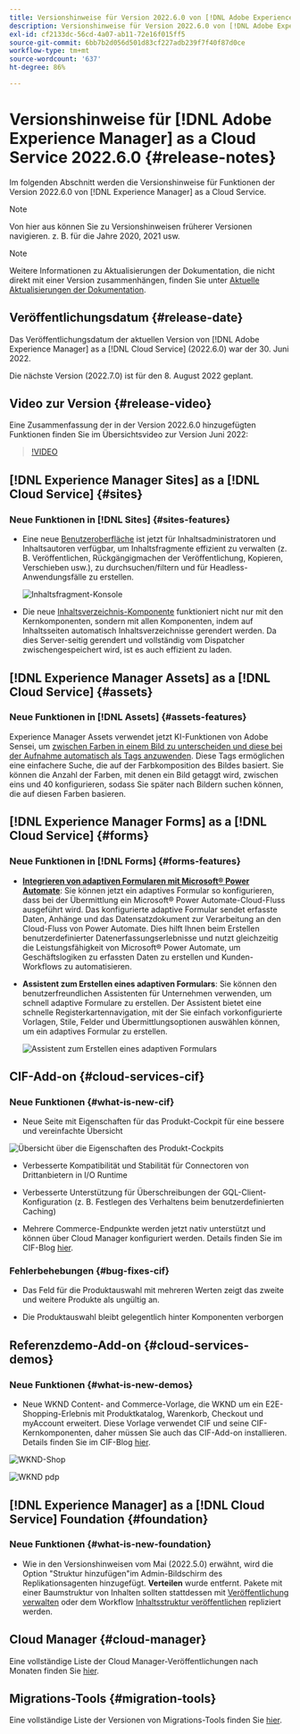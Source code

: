 ```yaml
---
title: Versionshinweise für Version 2022.6.0 von [!DNL Adobe Experience Manager] as a Cloud Service.
description: Versionshinweise für Version 2022.6.0 von [!DNL Adobe Experience Manager] as a Cloud Service.
exl-id: cf2133dc-56cd-4a07-ab11-72e16f015ff5
source-git-commit: 6bb7b2d056d501d83cf227adb239f7f40f87d0ce
workflow-type: tm+mt
source-wordcount: '637'
ht-degree: 86%

---
```


# Versionshinweise für [!DNL Adobe Experience Manager] as a Cloud Service 2022.6.0 {#release-notes}

Im folgenden Abschnitt werden die Versionshinweise für Funktionen der Version 2022.6.0 von [!DNL Experience Manager] as a Cloud Service.

>[!NOTE]
>
>Von hier aus können Sie zu Versionshinweisen früherer Versionen navigieren. z. B. für die Jahre 2020, 2021 usw.

>[!NOTE]
>
>Weitere Informationen zu Aktualisierungen der Dokumentation, die nicht direkt mit einer Version zusammenhängen, finden Sie unter [Aktuelle Aktualisierungen der Dokumentation](https://experienceleague.adobe.com/docs/experience-manager-release-information/aem-release-updates/doc-updates/documentation-updates.html?lang=de).

## Veröffentlichungsdatum {#release-date}

Das Veröffentlichungsdatum der aktuellen Version von [!DNL Adobe Experience Manager] as a [!DNL Cloud Service] (2022.6.0) war der 30. Juni 2022.

Die nächste Version (2022.7.0) ist für den 8. August 2022 geplant.

## Video zur Version {#release-video}

Eine Zusammenfassung der in der Version 2022.6.0 hinzugefügten Funktionen finden Sie im Übersichtsvideo zur Version Juni 2022:

>[!VIDEO](https://video.tv.adobe.com/v/344308/?quality=12)

## [!DNL Experience Manager Sites] as a [!DNL Cloud Service] {#sites}

### Neue Funktionen in [!DNL Sites] {#sites-features}

* Eine neue [Benutzeroberfläche](/help/sites-cloud/administering/content-fragments/managing.md#content-fragments-console) ist jetzt für Inhaltsadministratoren und Inhaltsautoren verfügbar, um Inhaltsfragmente effizient zu verwalten (z. B. Veröffentlichen, Rückgängigmachen der Veröffentlichung, Kopieren, Verschieben usw.), zu durchsuchen/filtern und für Headless-Anwendungsfälle zu erstellen.

  ![Inhaltsfragment-Konsole](/help/release-notes/assets/cf-ui.png)

* Die neue [Inhaltsverzeichnis-Komponente](https://experienceleague.adobe.com/docs/experience-manager-core-components/using/components/tableofcontents.html?lang=de) funktioniert nicht nur mit den Kernkomponenten, sondern mit allen Komponenten, indem auf Inhaltsseiten automatisch Inhaltsverzeichnisse gerendert werden. Da dies Server-seitig gerendert und vollständig vom Dispatcher zwischengespeichert wird, ist es auch effizient zu laden.

## [!DNL Experience Manager Assets] as a [!DNL Cloud Service] {#assets}

### Neue Funktionen in [!DNL Assets] {#assets-features}

Experience Manager Assets verwendet jetzt KI-Funktionen von Adobe Sensei, um [zwischen Farben in einem Bild zu unterscheiden und diese bei der Aufnahme automatisch als Tags anzuwenden](/help/assets/color-tag-images.md). Diese Tags ermöglichen eine einfachere Suche, die auf der Farbkomposition des Bildes basiert. Sie können die Anzahl der Farben, mit denen ein Bild getaggt wird, zwischen eins und 40 konfigurieren, sodass Sie später nach Bildern suchen können, die auf diesen Farben basieren.

## [!DNL Experience Manager Forms] as a [!DNL Cloud Service] {#forms}

### Neue Funktionen in [!DNL Forms] {#forms-features}

* **[Integrieren von adaptiven Formularen mit Microsoft® Power Automate](/help/forms/forms-microsoft-power-automate-integration.md)**: Sie können jetzt ein adaptives Formular so konfigurieren, dass bei der Übermittlung ein Microsoft® Power Automate-Cloud-Fluss ausgeführt wird. Das konfigurierte adaptive Formular sendet erfasste Daten, Anhänge und das Datensatzdokument zur Verarbeitung an den Cloud-Fluss von Power Automate. Dies hilft Ihnen beim Erstellen benutzerdefinierter Datenerfassungserlebnisse und nutzt gleichzeitig die Leistungsfähigkeit von Microsoft® Power Automate, um Geschäftslogiken zu erfassten Daten zu erstellen und Kunden-Workflows zu automatisieren.

* **Assistent zum Erstellen eines adaptiven Formulars**: Sie können den benutzerfreundlichen Assistenten für Unternehmen verwenden, um schnell adaptive Formulare zu erstellen. Der Assistent bietet eine schnelle Registerkartennavigation, mit der Sie einfach vorkonfigurierte Vorlagen, Stile, Felder und Übermittlungsoptionen auswählen können, um ein adaptives Formular zu erstellen.

  ![Assistent zum Erstellen eines adaptiven Formulars](/help/release-notes/assets/wizard.png)

## CIF-Add-on {#cloud-services-cif}

### Neue Funktionen {#what-is-new-cif}

* Neue Seite mit Eigenschaften für das Produkt-Cockpit für eine bessere und vereinfachte Übersicht

![Übersicht über die Eigenschaften des Produkt-Cockpits](/help/assets/CIF/product_cockpit_properties_overview.png)

* Verbesserte Kompatibilität und Stabilität für Connectoren von Drittanbietern in I/O Runtime

* Verbesserte Unterstützung für Überschreibungen der GQL-Client-Konfiguration (z. B. Festlegen des Verhaltens beim benutzerdefinierten Caching)

* Mehrere Commerce-Endpunkte werden jetzt nativ unterstützt und können über Cloud Manager konfiguriert werden. Details finden Sie im CIF-Blog [hier](https://medium.com/adobetech/use-aem-as-a-cloud-service-with-multiple-adobe-commerce-systems-9295612a9554).


### Fehlerbehebungen {#bug-fixes-cif}

* Das Feld für die Produktauswahl mit mehreren Werten zeigt das zweite und weitere Produkte als ungültig an.

* Die Produktauswahl bleibt gelegentlich hinter Komponenten verborgen

## Referenzdemo-Add-on {#cloud-services-demos}

### Neue Funktionen {#what-is-new-demos}

* Neue WKND Content- and Commerce-Vorlage, die WKND um ein E2E-Shopping-Erlebnis mit Produktkatalog, Warenkorb, Checkout und myAccount erweitert. Diese Vorlage verwendet CIF und seine CIF-Kernkomponenten, daher müssen Sie auch das CIF-Add-on installieren. Details finden Sie im CIF-Blog [hier](https://medium.com/adobetech/learn-how-to-create-a-shoppable-experience-with-the-new-wknd-reference-site-and-cif-b3b2c161f67e).

![WKND-Shop](/help/assets/CIF/wknd_shop.png)

![WKND pdp](/help/assets/CIF/wknd_pdp.png)

## [!DNL Experience Manager] as a [!DNL Cloud Service] Foundation {#foundation}

### Neue Funktionen {#what-is-new-foundation}

* Wie in den Versionshinweisen vom Mai (2022.5.0) erwähnt, wird die Option &quot;Struktur hinzufügen&quot;im Admin-Bildschirm des Replikationsagenten hinzugefügt. **Verteilen** wurde entfernt. Pakete mit einer Baumstruktur von Inhalten sollten stattdessen mit [Veröffentlichung verwalten](/help/operations/replication.md#manage-publication) oder dem Workflow [Inhaltsstruktur veröffentlichen](/help/operations/replication.md#manage-publication#publish-content-tree-workflow) repliziert werden.

## Cloud Manager {#cloud-manager}

Eine vollständige Liste der Cloud Manager-Veröffentlichungen nach Monaten finden Sie [hier](/help/implementing/cloud-manager/release-notes/current.md).

## Migrations-Tools {#migration-tools}

Eine vollständige Liste der Versionen von Migrations-Tools finden Sie [hier](/help/journey-migration/release-notes/release-notes-migration-tools-current.md).
